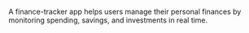 A finance-tracker app helps users manage their personal finances by monitoring spending, savings, and investments in real time.

